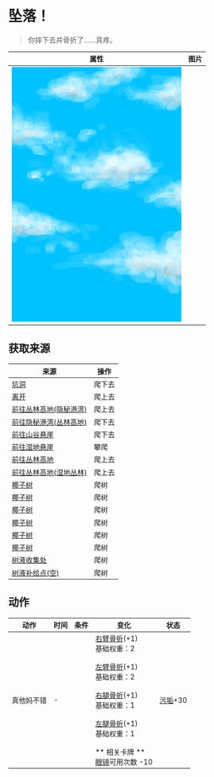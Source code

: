 # 坠落！  
> 你摔下去并骨折了……真疼。  
  
  属性  |   图片   
 ----  |  ----:   
   |  ![](Sprite/WeatherPartiallyCloudy_Full.png)   
  
## 获取来源  
来源  |  操作  
----  |  ----  
[坑洞](HighlandHoleEntrance.md)  |  爬下去  
[离开](HighlandHoleExit.md)  |  爬上去  
[前往丛林高地(隐秘港湾)](Path_CoveToJungleHighlands.md)  |  爬上去  
[前往隐秘港湾(丛林高地)](Path_JungleHighlandsToCove.md)  |  爬下去  
[前往山谷悬崖](Path_JungleHighlandsToValley.md)  |  爬下去  
[前往湿地悬崖](Path_JungleHighlandsToWetlands.md)  |  攀爬  
[前往丛林高地](Path_ValleyToJungleHighlands.md)  |  爬上去  
[前往丛林高地(湿地丛林)](Path_WetlandsToJungleHighlands.md)  |  爬上去  
[椰子树](PalmTreeNew.md)  |  爬树  
[椰子树](PalmTreeNewMultiEventOld.md)  |  爬树  
[椰子树](PalmTreeNewMultiEventOld.md)  |  爬树  
[椰子树](PalmTreeNewMultiEventOld.md)  |  爬树  
[椰子树](PalmTreeNewMultiEventOld.md)  |  爬树  
[椰子树](PalmTreeOld.md)  |  爬树  
[树液收集处](PalmTreeSapStation.md)  |  爬树  
[树液补给点(空)](PalmTreeSapStationEmpty.md)  |  爬树  
## 动作  
动作  |  时间  |  条件  |  变化  |  状态  
----  |  ----  |  ----  |  ----  |  ----  
真他妈不错<br>  |  -  |    |  [右臂骨折](W_ArmFractureR.md)(+1)<br>基础权重：2<br><br>[左臂骨折](W_ArmFractureL.md)(+1)<br>基础权重：2<br><br>[右腿骨折](W_LegFractureR.md)(+1)<br>基础权重：1<br><br>[左腿骨折](W_LegFractureL.md)(+1)<br>基础权重：1<br><br>** 相关卡牌 **<br>[眼镜](Glasses.md)可用次数  -10<br>  |  [污垢](Filth.md)+30  
